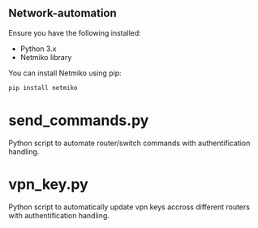## Network-automation
Ensure you have the following installed:

- Python 3.x
- Netmiko library

You can install Netmiko using pip:

```bash
pip install netmiko
```

# send_commands.py
Python script to automate router/switch commands with authentification handling.

# vpn_key.py
Python script to automatically update vpn keys accross different routers with authentification handling.
